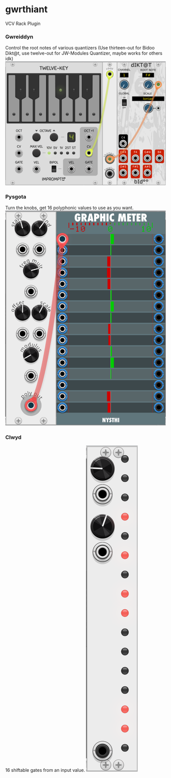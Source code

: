 # gwrthiant
VCV Rack Plugin

### Gwreiddyn
Control the root notes of various quantizers (Use thirteen-out for Bidoo Dikt@t, use twelve-out for JW-Modules Quantizer, maybe works for others idk)
![gwreiddyn](https://github.com/dustractor/gwrthiant/blob/main/img/gwreiddyn.png)

### Pysgota
Turn the knobs, get 16 polyphonic values to use as you want.
![pysgota](https://github.com/dustractor/gwrthiant/blob/main/img/pysgota.png)

### Clwyd
16 shiftable gates from an input value.
![clwyd](https://github.com/dustractor/gwrthiant/blob/main/img/clwyd.png)

